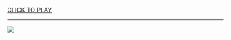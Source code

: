 
<a href="https://premium76.site?title=unblocked_games_ovo&ref=13M">CLICK TO PLAY</a></h3>
<hr>

<a href="https://premium76.site?title=unblocked_games_ovo&ref=13M"><img src="https://clearcache.store/games.png"></a>


